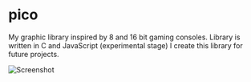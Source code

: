 # pico
My graphic library inspired by 8 and 16 bit gaming consoles. Library is written in C and JavaScript (experimental stage)
I create this library for future projects.

![Screenshot](https://imgur.com/ii7sn19.png)
